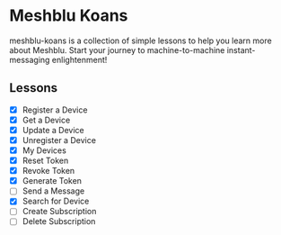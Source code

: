 # Meshblu Koans
meshblu-koans is a collection of simple lessons to help you learn more about Meshblu. Start your journey to machine-to-machine instant-messaging enlightenment!

## Lessons
- [x] Register a Device
- [x] Get a Device
- [x] Update a Device
- [x] Unregister a Device
- [x] My Devices
- [x] Reset Token
- [x] Revoke Token
- [x] Generate Token
- [ ] Send a Message
- [x] Search for Device
- [ ] Create Subscription
- [ ] Delete Subscription
